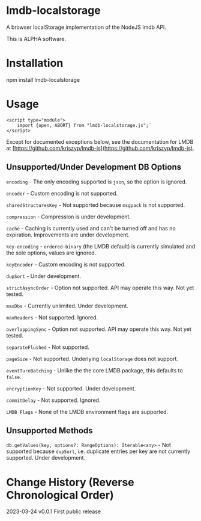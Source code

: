 # lmdb-localstorage

A browser localStorage implementation of the NodeJS lmdb API.

This is ALPHA software.

# Installation

npm install lmdb-localstorage

# Usage

```
<script type="module">
    import {open, ABORT} from "lmdb-localstorage.js";`
</script>
```

Except for documented exceptions below, see the documentation for LMDB at [https://github.com/kriszyp/lmdb-js](https://github.com/kriszyp/lmdb-js).

## Unsupported/Under Development DB Options

`encoding` - The only encoding supported is `json`, so the option is ignored.

`encoder` - Custom encoding is not supported.

`sharedStructuresKey` - Not supported because `msgpack` is not supported.

`compression` - Compression is under development.

`cache` - Caching is currently used and can't be turned off and has no expiration. Improvements are under development.

`key-encoding` - `ordered-binary` (the LMDB default) is currently simulated and the sole options, values are ignored.

`keyEncoder` - Custom encoding is not supported.

`dupSort` - Under development.

`strictAsyncOrder` - Option not supported. API may operate this way. Not yet tested.

`maxDbs` - Currently unlimited. Under development.

`maxReaders` - Not supported. Ignored.

`overlappingSync` - Option not supported. API may operate this way. Not yet tested.

`separateFlushed` - Not supported.

`pageSize` - Not supported. Underlying `localStorage` does not support.

`eventTurnBatching` - Unlike the the core LMDB package, this defaults to `false`.

`encryptionKey` - Not supported. Under development.

`commitDelay` - Not supported. Ignored.

`LMDB Flags` - None of the LMDB environment flags are supported.

## Unsupported Methods

`db.getValues(key, options?: RangeOptions): Iterable<any>` - Not supported because `dupSort`, i.e. duplicate entries per key are not currently supported. Under development.


# Change History (Reverse Chronological Order)

2023-03-24 v0.0.1 First public release
